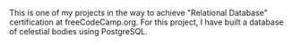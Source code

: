 This is one of my projects in the way to achieve "Relational Database" certification at freeCodeCamp.org. 
For this project, I have built a database of celestial bodies using PostgreSQL.
